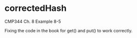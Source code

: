 # correctedHash
CMP344 Ch. 8 Example 8-5

Fixing the code in the book for get() and put() to work correctly.
